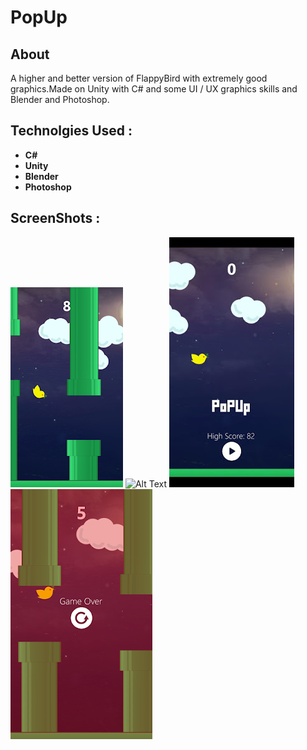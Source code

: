 # PopUp

## About

A higher and better version of FlappyBird with extremely
good graphics.Made on Unity with C# and some UI / UX graphics
skills and Blender and Photoshop.

## Technolgies Used :
- **C#**
- **Unity**
- **Blender**
- **Photoshop**

## ScreenShots : 
![Alt Text](/Screenshots/1.png)
![Alt Text](/Screenshots/2.j[g)
![Alt Text](/Screenshots/3.jpg)
![Alt Text](/Screenshots/4.png)
